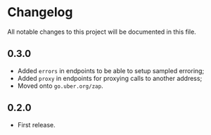 # Changelog
All notable changes to this project will be documented in this file.

## 0.3.0
 - Added `errors` in endpoints to be able to setup sampled erroring;
 - Added `proxy` in endpoints for proxying calls to another address;
 - Moved onto `go.uber.org/zap`.

## 0.2.0
 - First release.